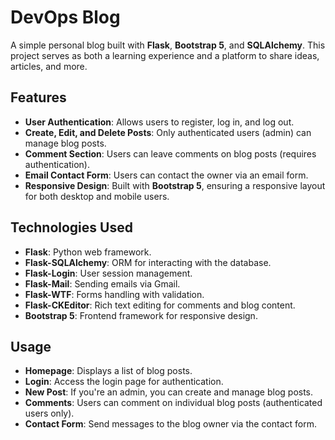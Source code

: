 # DevOps Blog

A simple personal blog built with **Flask**, **Bootstrap 5**, and **SQLAlchemy**. This project serves as both a learning experience and a platform to share ideas, articles, and more.

## Features

- **User Authentication**: Allows users to register, log in, and log out.
- **Create, Edit, and Delete Posts**: Only authenticated users (admin) can manage blog posts.
- **Comment Section**: Users can leave comments on blog posts (requires authentication).
- **Email Contact Form**: Users can contact the owner via an email form.
- **Responsive Design**: Built with **Bootstrap 5**, ensuring a responsive layout for both desktop and mobile users.

## Technologies Used

- **Flask**: Python web framework.
- **Flask-SQLAlchemy**: ORM for interacting with the database.
- **Flask-Login**: User session management.
- **Flask-Mail**: Sending emails via Gmail.
- **Flask-WTF**: Forms handling with validation.
- **Flask-CKEditor**: Rich text editing for comments and blog content.
- **Bootstrap 5**: Frontend framework for responsive design.

## Usage

- **Homepage**: Displays a list of blog posts.
- **Login**: Access the login page for authentication.
- **New Post**: If you're an admin, you can create and manage blog posts.
- **Comments**: Users can comment on individual blog posts (authenticated users only).
- **Contact Form**: Send messages to the blog owner via the contact form.
